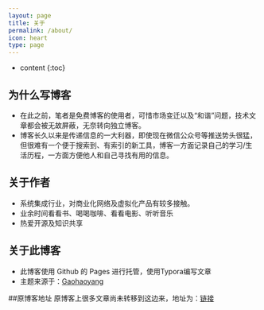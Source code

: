```yaml
---
layout: page
title: 关于
permalink: /about/
icon: heart
type: page
---
```


* content
{:toc}

## 为什么写博客
* 在此之前，笔者是免费博客的使用者，可惜市场变迁以及“和谐”问题，技术文章都会被无故屏蔽，无奈转向独立博客。
* 博客长久以来是传递信息的一大利器，即使现在微信公众号等推送势头很猛，但很难有一个便于搜索到、有索引的新工具，博客一方面记录自己的学习/生活历程，一方面方便他人和自己寻找有用的信息。

## 关于作者
* 系统集成行业，对商业化网络及虚拟化产品有较多接触。
* 业余时间看看书、喝喝咖啡、看看电影、听听音乐
* 热爱开源及知识共享

## 关于此博客
* 此博客使用 Github 的 Pages 进行托管，使用Typora编写文章
* 主题来源于：[Gaohaoyang](https://github.com/Gaohaoyang)

##原博客地址
原博客上很多文章尚未转移到这边来，地址为：[链接](http://bandari.fans.blog.163.com)

